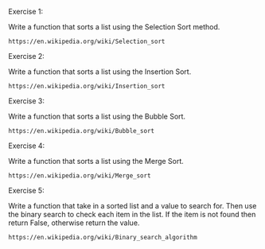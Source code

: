 Exercise 1:

Write a function that sorts a list using the Selection Sort method.

	https://en.wikipedia.org/wiki/Selection_sort

Exercise 2:

Write a function that sorts a list using the Insertion Sort.

	https://en.wikipedia.org/wiki/Insertion_sort

Exercise 3:

Write a function that sorts a list using the Bubble Sort.

	https://en.wikipedia.org/wiki/Bubble_sort


Exercise 4: 

Write a function that sorts a list using the Merge Sort.

	https://en.wikipedia.org/wiki/Merge_sort

Exercise 5:

Write a function that take in a sorted list and a value to search for. Then use the binary search to check each item in the list. If the item is not found then return False, otherwise return the value.

	https://en.wikipedia.org/wiki/Binary_search_algorithm
